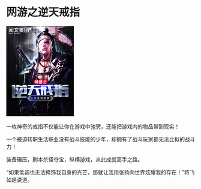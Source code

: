 # 网游之逆天戒指

![封面](./介绍.assets/封面.jpg)

一枚神奇的戒指不仅能让你在游戏中驰骋，还能把游戏内的物品带到现实！

一个被迫转职生活职业没有战斗技能的少年，却拥有了战斗玩家都无法比拟的战斗力！

装备碾压，刷本杀怪夺宝，纵横游戏，从此成就高手之路。

“如果低调也无法掩饰我自身的光芒，那就让我用张扬向世界炫耀我的存在！”蒋飞如是说道。
